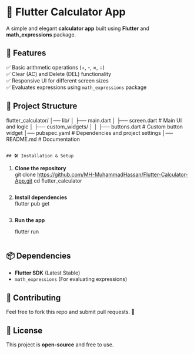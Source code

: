 # 🧮 Flutter Calculator App

A simple and elegant **calculator app** built using **Flutter** and **math_expressions** package.  

## 🚀 Features

✅ Basic arithmetic operations (+, -, ×, ÷)  
✅ Clear (AC) and Delete (DEL) functionality  
✅ Responsive UI for different screen sizes  
✅ Evaluates expressions using `math_expressions` package  

## 📂 Project Structure  

   
flutter_calculator/
│── lib/
│   ├── main.dart
│   ├── screen.dart  # Main UI and logic
│   ├── custom_widgets/
│   │   ├── buttons.dart  # Custom button widget
│── pubspec.yaml  # Dependencies and project settings
│── README.md  # Documentation
```

## 🛠️ Installation & Setup  
   ```

1. **Clone the repository**  
   git clone https://github.com/MH-MuhammadHassan/Flutter-Calculator-App.git
   cd flutter_calculator
   ```

2. **Install dependencies**  
   flutter pub get
   ```

3. **Run the app**  

   flutter run
   ```

## 📦 Dependencies  

- **Flutter SDK** (Latest Stable)  
- `math_expressions` (For evaluating expressions)  

## 🤝 Contributing  

Feel free to fork this repo and submit pull requests. 🚀  

## 📜 License  

This project is **open-source** and free to use.  

